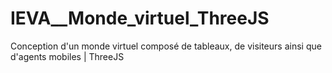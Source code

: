 # IEVA__Monde_virtuel_ThreeJS
Conception d'un monde virtuel composé de tableaux, de visiteurs ainsi que d'agents mobiles    |    ThreeJS
